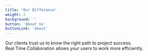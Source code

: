 ```yaml
---
title: 'Our Difference'
weight: 2
background: ''
button: 'About Us'
buttonLink: 'about'
---
```


Our clients trust us to know the right path to project success.<BR/>
Real Time Collaboration allows your users to work more efficiently. <BR/>


